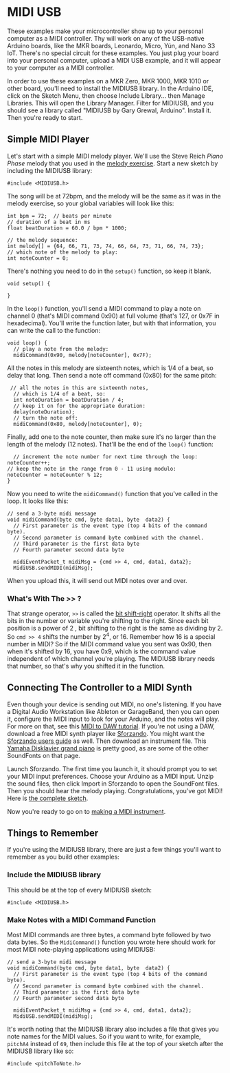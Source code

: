 # MIDI USB

These examples make your microcontroller show up to your personal computer as a MIDI controller. Thy will work on any of the USB-native Arduino boards, like the  MKR boards, Leonardo, Micro, Yún, and Nano 33 IoT. There's no special circuit for these examples. You just plug your board into your personal computer, upload a MIDI USB example, and it will appear to your computer as a MIDI controller.

In order to use these examples on a MKR Zero, MKR 1000, MKR 1010 or other board, you'll need to install the MIDIUSB library. In the Arduino IDE, click on the Sketch Menu, then choose Include Library... then Manage Libraries. This will open the Library Manager. Filter for MIDIUSB, and you should see a library called "MIDIUSB by Gary Grewal, Arduino". Install it. Then you're ready to start.

## Simple MIDI Player

Let's start with a simple MIDI melody player. We'll use the Steve Reich *Piano Phase* melody that you used in the [melody exercise](melody.md).  Start a new sketch by including the MIDIUSB library:

````
#include <MIDIUSB.h>
````

The song will be at 72bpm, and the melody will be the same as it was in the melody exercise, so your global variables will look like this:

````
int bpm = 72;  // beats per minute
// duration of a beat in ms
float beatDuration = 60.0 / bpm * 1000;

// the melody sequence:
int melody[] = {64, 66, 71, 73, 74, 66, 64, 73, 71, 66, 74, 73};
// which note of the melody to play:
int noteCounter = 0;
````

There's nothing you need to do in the `setup()` function, so keep it blank. 

````
void setup() {

}
````

In the `loop()` function, you'll send a MIDI command to play a note on channel 0 (that's MIDI command 0x90) at full volume (that's 127, or 0x7F in hexadecimal). You'll write the function later, but with that information, you can write the call to the function:

````
void loop() {
  // play a note from the melody:
  midiCommand(0x90, melody[noteCounter], 0x7F);
````
All the notes in this melody are sixteenth notes, which is 1/4 of a beat, so delay that long. Then send a note off command (0x80) for the same pitch:

````
 // all the notes in this are sixteenth notes,
  // which is 1/4 of a beat, so:
  int noteDuration = beatDuration / 4;
  // keep it on for the appropriate duration:
  delay(noteDuration);
  // turn the note off:
  midiCommand(0x80, melody[noteCounter], 0);
  ````

  Finally, add one to the note counter, then make sure it's no larger than the length of the melody (12 notes). That'll be the end of the `loop()` function:

  ````
    // increment the note number for next time through the loop:
  noteCounter++;
  // keep the note in the range from 0 - 11 using modulo:
  noteCounter = noteCounter % 12;
}
````

Now you need to write the `midiCommand()` function that you've called in the loop. It looks like this:

````
// send a 3-byte midi message
void midiCommand(byte cmd, byte data1, byte  data2) {
  // First parameter is the event type (top 4 bits of the command byte).
  // Second parameter is command byte combined with the channel.
  // Third parameter is the first data byte
  // Fourth parameter second data byte

  midiEventPacket_t midiMsg = {cmd >> 4, cmd, data1, data2};
  MidiUSB.sendMIDI(midiMsg);
````

When you upload this, it will send out MIDI notes over and over. 

### What's With The >> ?
That strange operator, `>>` is called the [bit shift-right](https://www.arduino.cc/reference/en/language/structure/bitwise-operators/bitshiftright/) operator. It shifts all the bits in the number or variable you're shifting to the right. Since each bit position is a power of 2 , bit shifting to the right is the same as dividing by 2. So `cmd >> 4` shifts the number by 2<sup>4</sup>, or 16. Remember how 16 is a special number in MIDI? So if the MIDI command value you sent was 0x90, then when it's shifted by 16, you have 0x9, which is the command value independent of which channel you're playing. The MIDIUSB library needs that number, so that's why you shifted it in the function.

## Connecting The Controller to a MIDI Synth

Even though your device is sending out MIDI, no one's listening. If you have a Digital Audio Workstation like Ableton or GarageBand, then you can open it, configure the MIDI input to look for your Arduino, and the notes will play. For more on that, see this [MIDI to DAW tutorial](https://itp.nyu.edu/physcomp/labs/labs-serial-communication/lab-arduino-to-daw/). If you're not using a DAW, download a free MIDI synth player like [Sforzando](https://www.plogue.com/products/sforzando.html). You might want the [Sforzando users guide](https://s3.amazonaws.com/sforzando/sforzando_guide.pdf) as well. Then download an instrument file. This [Yamaha Disklavier grand piano](http://freepats.zenvoid.org/Piano/acoustic-grand-piano.html) is pretty good, as are some of the other SoundFonts on that page. 

Launch Sforzando. The first time you launch it, it should prompt you to set your MIDI input preferences. Choose your Arduino as a MIDI input. Unzip the sound files, then click Import in Sforzando to open the SoundFont files.  Then you should hear the melody playing. Congratulations, you've got MIDI! Here is [the complete sketch](https://github.com/tigoe/SoundExamples/blob/master/MIDI_examples/MIDIUSB_simple/MIDIUSB_simple.ino).

Now you're ready to go on to [making a MIDI instrument](midi-instrument.md).

## Things to Remember

If you're using the MIDIUSB library, there are just a few things you'll want to remember as you build other examples:

### Include the MIDIUSB library

This should be at the top of every MIDIUSB sketch:

````
#include <MIDIUSB.h>
````

### Make Notes with a MIDI Command Function

Most MIDI commands are three bytes, a command byte followed by two data bytes. So the `MidiCommand()` function you wrote here should work for most MIDI note-playing applications using MIDIUSB:


````
// send a 3-byte midi message
void midiCommand(byte cmd, byte data1, byte  data2) {
  // First parameter is the event type (top 4 bits of the command byte).
  // Second parameter is command byte combined with the channel.
  // Third parameter is the first data byte
  // Fourth parameter second data byte

  midiEventPacket_t midiMsg = {cmd >> 4, cmd, data1, data2};
  MidiUSB.sendMIDI(midiMsg);
````

It's worth noting that the MIDIUSB library also includes a file that gives you note names for the MIDI values. So if you want to write, for example, `pitchA4` instead of `69`, then include this file at the top of your sketch after the MIDIUSB library like so:

````
#include <pitchToNote.h>
````